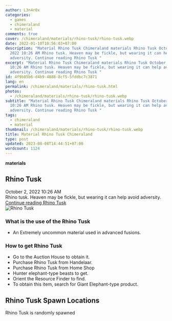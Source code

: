 ```yaml
---
author: L3n4r0x
categories:
  - games
  - chimeraland
  - material
comments: true
cover: /chimeraland/materials/rhino-tusk/rhino-tusk.webp
date: 2022-01-10T10:56:03+07:00
description: "Material Rhino Tusk Chimeraland materials Rhino Tusk October 2,
  2022 10:26 AM Rhino tusk. Heaven may be fickle, but wearing it can help avoid
  adversity. Continue reading Rhino Tusk "
excerpt: "Material Rhino Tusk Chimeraland materials Rhino Tusk October 2, 2022
  10:26 AM Rhino tusk. Heaven may be fickle, but wearing it can help avoid
  adversity. Continue reading Rhino Tusk "
id: 4f9b85b6-d4b9-4888-8cf5-5fddbc7c3871
lang: en
permalink: /chimeraland/materials/rhino-tusk.html
photos:
  - /chimeraland/materials/rhino-tusk/rhino-tusk.webp
subtitle: "Material Rhino Tusk Chimeraland materials Rhino Tusk October 2, 2022
  10:26 AM Rhino tusk. Heaven may be fickle, but wearing it can help avoid
  adversity. Continue reading Rhino Tusk "
tags:
  - chimeraland
  - material
thumbnail: /chimeraland/materials/rhino-tusk/rhino-tusk.webp
title: Material Rhino Tusk Chimeraland
type: post
updated: 2023-08-08T14:44:51+07:00
wordcount: 1124
---
```


<link
  rel="stylesheet"
  href="https://rawcdn.githack.com/dimaslanjaka/Web-Manajemen/870a349/css/bootstrap-5-3-0-alpha3-wrapper.css"
/>
<section id="bootstrap-wrapper">
  <div data-bs-theme="dark">
    <div
      class="row g-0 border rounded overflow-hidden flex-md-row mb-4 shadow-sm position-relative bg-dark text-light"
    >
      <div class="col p-4 d-flex flex-column position-static">
        <strong class="d-inline-block mb-2 text-success">materials</strong>
        <h2 class="mb-0">Rhino Tusk</h2>
        <div class="mb-1 text-muted">October 2, 2022 10:26 AM</div>
        <div class="mb-2 border p-1">
          Rhino tusk. Heaven may be fickle, but wearing it can help avoid
          adversity.
        </div>
        <a
          href="/chimeraland/materials/rhino-tusk.html"
          class="stretched-link d-none text-primary"
          >Continue reading Rhino Tusk</a
        >
      </div>
      <div class="col-auto d-none d-md-block d-lg-block">
        <img
          src="https://www.webmanajemen.com/chimeraland/materials/rhino-tusk/rhino-tusk.webp"
          alt="Rhino Tusk"
        />
      </div>
    </div>
    <div class="row">
      <div class="col-lg-6 col-12 mb-2">
        <div class="card">
          <div class="card-body">
            <h3 class="card-title">What is the use of the Rhino Tusk</h3>
            <div class="card-text">
              <ul>
                <li>
                  An Extremely uncommon material used in advanced fusions.
                </li>
              </ul>
            </div>
          </div>
        </div>
      </div>
      <div class="col-lg-6 col-12 mb-2">
        <div class="card">
          <div class="card-body">
            <h3 class="card-title">How to get Rhino Tusk</h3>
            <div class="card-text">
              <ul>
                <li>Go to the Auction House to obtain it.</li>
                <li>Purchase Rhino Tusk from Handelaar.</li>
                <li>Purchase Rhino Tusk from Home Shop</li>
                <li>Hunter elephant-type beasts to get.</li>
                <li>Orient the Resource Finder to find.</li>
                <li>
                  To obtain this item, search for Giant Elephant-type product.
                </li>
              </ul>
            </div>
          </div>
        </div>
      </div>
      <div class="col-12 mb-2">
        <h2>Rhino Tusk Spawn Locations</h2>
        <p>Rhino Tusk is randomly spawned</p>
      </div>
    </div>
  </div>
</section>